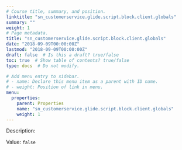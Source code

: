 ```yaml
---
# Course title, summary, and position.
linktitle: "sn_customerservice.glide.script.block.client.globals"
summary: ""
weight: 1
# Page metadata.
title: "sn_customerservice.glide.script.block.client.globals"
date: "2018-09-09T00:00:00Z"
lastmod: "2018-09-09T00:00:00Z"
draft: false  # Is this a draft? true/false
toc: true  # Show table of contents? true/false
type: docs  # Do not modify.

# Add menu entry to sidebar.
# - name: Declare this menu item as a parent with ID name.
# - weight: Position of link in menu.
menu:
  properties:
    parent: Properties
    name: "sn_customerservice.glide.script.block.client.globals"
    weight: 1
---
```


Description: 


Value: `false`